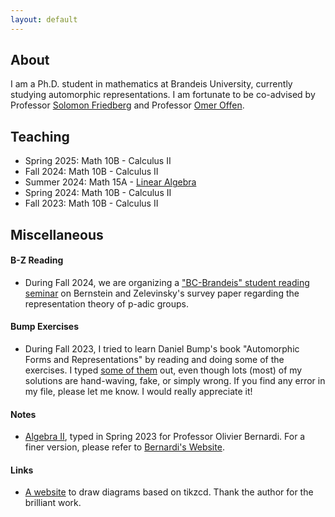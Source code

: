 ```yaml
---
layout: default
---
```





## About
I am a Ph.D. student in mathematics at Brandeis University, currently studying automorphic representations. I am fortunate to be co-advised by Professor [Solomon Friedberg](https://sites.google.com/bc.edu/solomon-friedberg/) and Professor [Omer Offen](https://sites.google.com/brandeis.edu/offen/home).

## Teaching
- Spring 2025: Math 10B - Calculus II
- Fall 2024: Math 10B - Calculus II
- Summer 2024: Math 15A - [Linear Algebra](./s2024la.md)
- Spring 2024: Math 10B - Calculus II
- Fall 2023: Math 10B - Calculus II

## Miscellaneous

#### B-Z Reading
- During Fall 2024, we are organizing a ["BC-Brandeis" student reading seminar](./bzf2024.html) on Bernstein and Zelevinsky's survey paper regarding the representation theory of p-adic groups. 

#### Bump Exercises
- During Fall 2023, I tried to learn Daniel Bump's book "Automorphic Forms and Representations" by reading and doing some of the exercises. I typed [some of them](./docs/Exercise.pdf) out, even though lots (most) of my solutions are hand-waving, fake, or simply wrong. If you find any error in my file, please let me know. I would really appreciate it!

#### Notes
- [Algebra II](./docs/Algebra2notes.pdf), typed in Spring 2023 for Professor Olivier Bernardi. For a finer version, please refer to [Bernardi's Website](https://sites.google.com/brandeis.edu/bernardi/teaching).

#### Links
- [A website](https://tikzcd.yichuanshen.de/) to draw diagrams based on tikzcd. Thank the author for the brilliant work.
